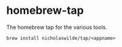 # homebrew-tap
The homebrew tap for the various tools.

```
brew install nicholaswilde/tap/<appname>
```
